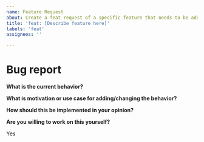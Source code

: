```yaml
---
name: Feature Request
about: Create a feat request of a specific feature that needs to be added.
title: 'feat: [Describe feature here]'
labels: 'feat'
assignees: ''

---
```


# Bug report

**What is the current behavior?**

**What is motivation or use case for adding/changing the behavior?**

**How should this be implemented in your opinion?**

**Are you willing to work on this yourself?**

Yes
